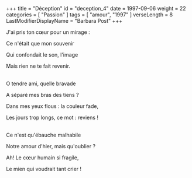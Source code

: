 +++
title = "Déception"
id = "deception_4"
date = 1997-09-06
weight = 22
categories = [ "Passion" ]
tags = [ "amour", "1997" ]
verseLength = 8
LastModifierDisplayName = "Barbara Post"
+++

J'ai pris ton cœur pour un mirage :

Ce n'était que mon souvenir

Qui confondait le son, l'image

Mais rien ne te fait revenir.

 \
O tendre ami, quelle bravade

A séparé mes bras des tiens ?

Dans mes yeux flous : la couleur fade,

Les jours trop longs, ce mot : reviens !

 \
Ce n'est qu'ébauche malhabile

Notre amour d'hier, mais qu'oublier ?

Ah! Le cœur humain si fragile,

Le mien qui voudrait tant crier !
